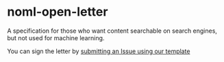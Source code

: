 # noml-open-letter
A specification for those who want content searchable on search engines, but not used for machine learning.

You can sign the letter by [submitting an Issue using our template](https://github.com/Mojeek/noml-open-letter/issues/new?assignees=PrivacyDingus&labels=&projects=&template=sign.md&title=SIGN%3A+NAME)